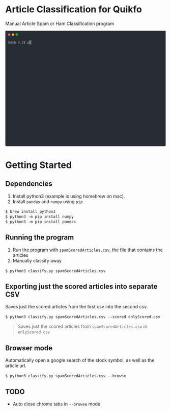 # Article Classification for Quikfo
Manual Article Spam or Ham Classification program

<p align="center">
  <img width="600" src="https://raw.githubusercontent.com/tommagnusson/article_classification/master/articleSVG.svg" alt="example of article classification for Quikfo">
</p>

# Getting Started

## Dependencies

1. Install python3 (example is using homebrew on mac).
1. Install `pandas` and `numpy` using `pip`

```
$ brew install python3
$ python3 -m pip install numpy
$ python3 -m pip install pandas
```

## Running the program

1. Run the program with `spamScoredArticles.csv`, the file that contains the articles
1. Manually classify away

`$ python3 classify.py spamScoredArticles.csv`

## Exporting just the scored articles into separate CSV
Saves just the scored articles from the first csv into the second csv.

`$ python3 classify.py spamScoredArticles.csv --scored onlyScored.csv`
> Saves just the scored articles from `spamScoredArticles.csv` in `onlyScored.csv`

## Browser mode
Automatically open a google search of the stock symbol, as well as the article url.

`$ python3 classify.py spamScoredArticles.csv --browse`

## TODO
 - Auto close chrome tabs in `--browse` mode

